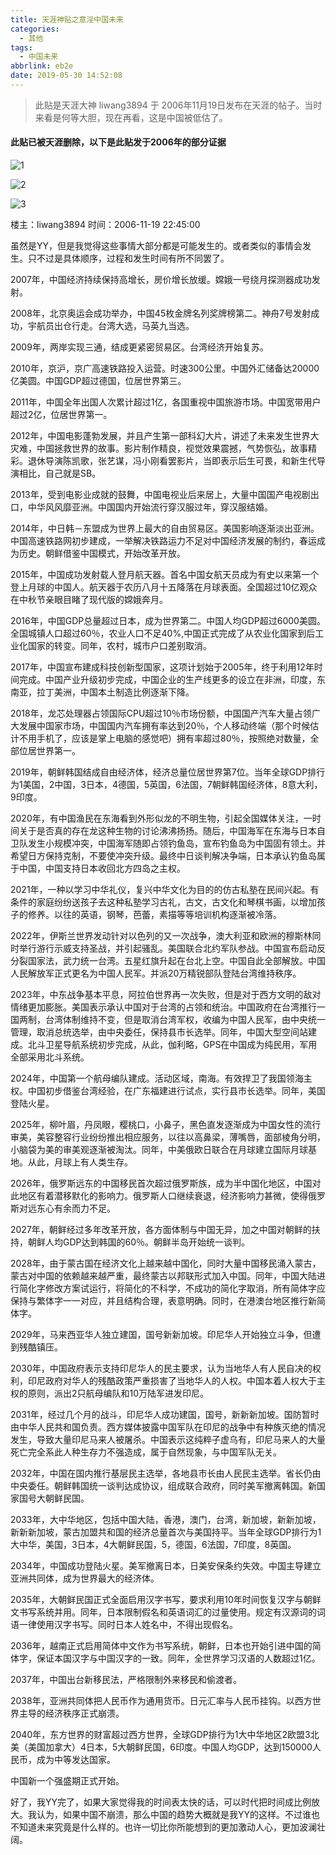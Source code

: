 ```yaml
---
title: 天涯神贴之意淫中国未来
categories:
  - 其他
tags:
  - 中国未来
abbrlink: eb2e
date: 2019-05-30 14:52:08
---
```


> 此贴是天涯大神 liwang3894 于 2006年11月19日发布在天涯的帖子。当时来看是何等大胆，现在再看，这是中国被低估了。

#### 此贴已被天涯删除，以下是此贴发于2006年的部分证据

![1](https://tva1.sinaimg.cn/large/00831rSTgy1gdbzayex24j30kb0bs0un.jpg)

![2](https://tva1.sinaimg.cn/large/00831rSTgy1gdbzb72rtuj30i108agn7.jpg)

![3](https://tva1.sinaimg.cn/large/00831rSTgy1gdbzbfgsotj30ji08s760.jpg)



楼主：liwang3894 时间：2006-11-19 22:45:00

虽然是YY，但是我觉得这些事情大部分都是可能发生的。或者类似的事情会发生。只不过是具体顺序，过程和发生时间有所不同罢了。

2007年，中国经济持续保持高增长，房价增长放缓。嫦娥一号绕月探测器成功发射。

2008年，北京奥运会成功举办，中国45枚金牌名列奖牌榜第二。神舟7号发射成功，宇航员出仓行走。台湾大选，马英九当选。

2009年，两岸实现三通，结成更紧密贸易区。台湾经济开始复苏。

2010年，京沪，京广高速铁路投入运营。时速300公里。中国外汇储备达20000亿美圆。中国GDP超过德国，位居世界第三。

2011年，中国全年出国人次累计超过1亿，各国重视中国旅游市场。中国宽带用户超过2亿，位居世界第一。

2012年，中国电影蓬勃发展，并且产生第一部科幻大片，讲述了未来发生世界大灾难，中国拯救世界的故事。影片制作精良，视觉效果震撼，气势恢弘，故事精彩。退休导演陈凯歌，张艺谋，冯小刚看罢影片，当即表示后生可畏，和新生代导演相比，自己就是SB。

2013年，受到电影业成就的鼓舞，中国电视业后来居上，大量中国国产电视剧出口，中华风风靡亚洲。中国国内开始流行穿汉服过年，穿汉服结婚。

2014年，中日韩－东盟成为世界上最大的自由贸易区。美国影响逐渐淡出亚洲。中国高速铁路网初步建成，一举解决铁路运力不足对中国经济发展的制约，春运成为历史。朝鲜借鉴中国模式，开始改革开放。

2015年，中国成功发射载人登月航天器。首名中国女航天员成为有史以来第一个登上月球的中国人。航天器于农历八月十五降落在月球表面。全国超过10亿观众在中秋节亲眼目睹了现代版的嫦娥奔月。

2016年，中国GDP总量超过日本，成为世界第二。中国人均GDP超过6000美圆。全国城镇人口超过60％，农业人口不足40%,中国正式完成了从农业化国家到后工业化国家的转变。同年，农村，城市户口差别取消。

2017年，中国宣布建成科技创新型国家，这项计划始于2005年，终于利用12年时间完成。中国产业升级初步完成，中国企业的生产线更多的设立在非洲，印度，东南亚，拉丁美洲，中国本土制造比例逐渐下降。

2018年，龙芯处理器占领国际CPU超过10％市场份额，中国国产汽车大量占领广大发展中国家市场，中国国内汽车拥有率达到20％，个人移动终端（那个时候估计不用手机了，应该是掌上电脑的感觉吧）拥有率超过80％，按照绝对数量，全部位居世界第一。

2019年，朝鲜韩国结成自由经济体，经济总量位居世界第7位。当年全球GDP排行为1美国，2中国，3日本，4德国，5英国，6法国，7朝鲜韩国经济体，8意大利，9印度。

2020年，有中国渔民在东海看到外形似龙的不明生物，引起全国媒体关注，一时间关于是否真的存在龙这种生物的讨论沸沸扬扬。随后，中国海军在东海与日本自卫队发生小规模冲突，中国海军随即占领钓鱼岛，宣布钓鱼岛为中国固有领土。并希望日方保持克制，不要使冲突升级。最终中日谈判解决争端，日本承认钓鱼岛属于中国，中国支持日本收回北方四岛之主权。

2021年，一种以学习中华礼仪，复兴中华文化为目的的仿古私塾在民间兴起。有条件的家庭纷纷送孩子去这种私塾学习古礼，古文，古文化和琴棋书画，以增加孩子的修养。以往的英语，钢琴，芭蕾，素描等等培训机构逐渐被冷落。

2022年，伊斯兰世界发动针对以色列的又一次战争，澳大利亚和欧洲的穆斯林同时举行游行示威支持圣战，并引起骚乱。美国联合北约军队参战。中国宣布启动反分裂国家法，武力统一台湾。五星红旗升起在台北上空。中国自此全部解放。中国人民解放军正式更名为中国人民军。并派20万精锐部队登陆台湾维持秩序。

2023年，中东战争基本平息，阿拉伯世界再一次失败，但是对于西方文明的敌对情绪更加膨胀。美国表示承认中国对于台湾的占领和统治。中国政府在台湾推行一国两制，台湾体制维持不变，但是取消台湾军权，收编为中国人民军，由中央统一管理，取消总统选举，由中央委任，保持县市长选举。同年，中国大型空间站建成。北斗卫星导航系统初步完成，从此，伽利略，GPS在中国成为纯民用，军用全部采用北斗系统。

2024年，中国第一个航母编队建成。活动区域，南海。有效捍卫了我国领海主权。中国初步借鉴台湾经验，在广东福建进行试点，实行县市长选举。同年，美国登陆火星。

2025年，柳叶眉，丹凤眼，樱桃口，小鼻子，黑色直发逐渐成为中国女性的流行审美，美容整容行业纷纷推出相应服务，以往以高鼻梁，薄嘴唇，面部棱角分明，小脑袋为美的审美观逐渐被淘汰。同年，中美俄欧日联合在月球建立国际月球基地。从此，月球上有人类生存。

2026年，俄罗斯远东的中国移民首次超过俄罗斯族，成为半中国化地区，中国对此地区有着潜移默化的影响力。俄罗斯人口继续衰退，经济影响力甚微，使得俄罗斯对远东心有余而力不足。

2027年，朝鲜经过多年改革开放，各方面体制与中国无异，加之中国对朝鲜的扶持，朝鲜人均GDP达到韩国的60％。朝鲜半岛开始统一谈判。

2028年，由于蒙古国在经济文化上越来越中国化，同时大量中国移民涌入蒙古，蒙古对中国的依赖越来越严重，最终蒙古以邦联形式加入中国。同年，中国大陆进行简化字修改方案试运行，将简化的不科学，不成功的简化字取消，所有简体字应保持与繁体字一一对应，并且结构合理，表意明确。同时，在港澳台地区推行新简体字。

2029年，马来西亚华人独立建国，国号新新加坡。印尼华人开始独立斗争，但遭到残酷镇压。

2030年，中国政府表示支持印尼华人的民主要求，认为当地华人有人民自决的权利，印尼政府对华人的残酷政策严重损害了当地华人的人权。中国本着人权大于主权的原则，派出2只航母编队和10万陆军进发印尼。

2031年，经过几个月的战斗，印尼华人成功建国，国号，新新新加坡。国防暂时由中华人民共和国负责。西方媒体披露中国军队在印尼的战争中有种族灭绝的情况发生，导致大量印尼马来人被屠杀。中国表示这纯粹子虚乌有，印尼马来人的大量死亡完全系此人种生存力不强造成，属于自然现象，与中国军队无关。

2032年，中国在国内推行基层民主选举，各地县市长由人民民主选举。省长仍由中央委任。朝鲜韩国统一谈判达成协议，组成联合政府，同时美军撤离韩国。新国家国号大朝鲜民国。

2033年，大中华地区，包括中国大陆，香港，澳门，台湾，新加坡，新新加坡，新新新加坡，蒙古加盟共和国的经济总量首次与美国持平。当年全球GDP排行为1大中华，美国，3日本，4大朝鲜民国，5，德国，6法国，7印度，8英国。

2034年，中国成功登陆火星。美军撤离日本，日美安保条约失效。中国主导建立亚洲共同体，成为世界最大的经济体。

2035年，大朝鲜民国正式全面启用汉字书写，要求利用10年时间恢复汉字与朝鲜文书写系统并用。同年，日本限制假名和英语词汇的过量使用。规定有汉源词的词语一律使用汉字书写。同时日本人姓名中，不得出现假名。

2036年，越南正式启用简体中文作为书写系统，朝鲜，日本也开始引进中国的简体字，保证本国汉字与中国汉字的一致。同年，全世界学习汉语的人数超过1亿。

2037年，中国出台新移民法，严格限制外来移民和偷渡者。

2038年，亚洲共同体把人民币作为通用货币。日元汇率与人民币挂钩。以西方世界主导的经济秩序正式崩溃。

2040年，东方世界的财富超过西方世界，全球GDP排行为1大中华地区2欧盟3北美（美国加拿大）4日本，5大朝鲜民国，6印度。中国人均GDP，达到150000人民币，成为中等发达国家。

中国新一个强盛期正式开始。

好了，我YY完了，如果大家觉得我的时间表太快的话，可以时代把时间成比例放大。我认为，如果中国不崩溃，那么中国的趋势大概就是我YY的这样。不过谁也不知道未来究竟是什么样的。也许一切比你所能想到的更加激动人心，更加波澜壮阔。